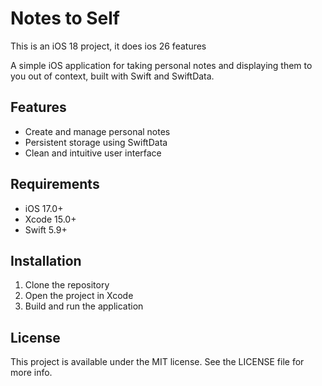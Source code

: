 # Notes to Self

This is an iOS 18 project, it does ios 26 features

A simple iOS application for taking personal notes and displaying them to you out of context, built with Swift and SwiftData.

## Features

- Create and manage personal notes
- Persistent storage using SwiftData
- Clean and intuitive user interface

## Requirements

- iOS 17.0+
- Xcode 15.0+
- Swift 5.9+

## Installation

1. Clone the repository
2. Open the project in Xcode
3. Build and run the application

## License

This project is available under the MIT license. See the LICENSE file for more info. 
